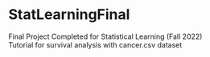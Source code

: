 # StatLearningFinal
Final Project Completed for Statistical Learning (Fall 2022) <br />
Tutorial for survival analysis with cancer.csv dataset
